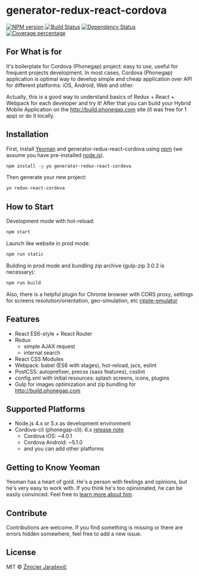 # generator-redux-react-cordova
[![NPM version][npm-image]][npm-url] [![Build Status][travis-image]][travis-url] [![Dependency Status][daviddm-image]][daviddm-url] [![Coverage percentage][coveralls-image]][coveralls-url]
>

## For What is for

It's boilerplate for Cordova (Phonegap) project: easy to use, useful for frequent projects development. In most cases, Cordova (Phonegap) application is optimal way to develop simple and cheap application over API for different platforms: iOS, Android, Web and other.

Actually, this is a good way to understand basics of Redux + React + Webpack for each developer and try it! After that you can build your Hybrid Mobile Application on the http://build.phonegap.com site (it was free for 1 app) or do it locally.

## Installation

First, install [Yeoman](http://yeoman.io) and generator-redux-react-cordova using [npm](https://www.npmjs.com/) (we assume you have pre-installed [node.js](https://nodejs.org/)).

```bash
npm install -g yo generator-redux-react-cordova
```

Then generate your new project:

```bash
yo redux-react-cordova
```

## How to Start

Development mode with hot-reload:

```bash
npm start
```

Launch like website in prod mode:

```bash
npm run static
```

Building in prod mode and bundling zip archive (gulp-zip 3.0.2 is necessary):

```bash
npm run build
```

Also, there is a helpful plugin for Chrome browser with CORS proxy, settings for screens resolution/orientation, geo-simulation, etc [ripple-emulator](https://chrome.google.com/webstore/detail/ripple-emulator-beta/geelfhphabnejjhdalkjhgipohgpdnoc)

## Features

* React ES6-style + React Router
* Redux
    * simple AJAX request
    * internal search
* React CSS Modules
* Webpack: babel (ES6 with stages), hot-reload, jscs, eslint
* PostCSS: autoprefixer, precss (sass features), csslint
* config.xml with initial resources: splash screens, icons, plugins
* Gulp for images optimization and zip bundling for http://build.phonegap.com

## Supported Platforms

* Node.js 4.x or 5.x as development environment
* Cordova-cli (phonegap-cli): 6.x [release note]( http://cordova.apache.org/news/2016/01/28/tools-release.html)
    * Cordova iOS: ~4.0.1
    * Cordova Android: ~5.1.0
    * and you can add other platforms

## Getting to Know Yeoman

Yeoman has a heart of gold. He&#39;s a person with feelings and opinions, but he&#39;s very easy to work with. If you think he&#39;s too opinionated, he can be easily convinced. Feel free to [learn more about him](http://yeoman.io/).

## Contribute

Contributions are welcome. If you find something is missing or there are errors hidden somewhere, feel free to add a new issue.

## License

MIT © [Źmicier Jaraševič]()


[npm-image]: https://badge.fury.io/js/generator-redux-react-cordova.svg
[npm-url]: https://npmjs.org/package/generator-redux-react-cordova
[travis-image]: https://travis-ci.org/zmeecer/generator-redux-react-cordova.svg?branch=master
[travis-url]: https://travis-ci.org/zmeecer/generator-redux-react-cordova
[daviddm-image]: https://david-dm.org/zmeecer/generator-redux-react-cordova.svg?theme=shields.io
[daviddm-url]: https://david-dm.org/zmeecer/generator-redux-react-cordova
[coveralls-image]: https://coveralls.io/repos/zmeecer/generator-redux-react-cordova/badge.svg
[coveralls-url]: https://coveralls.io/r/zmeecer/generator-redux-react-cordova
